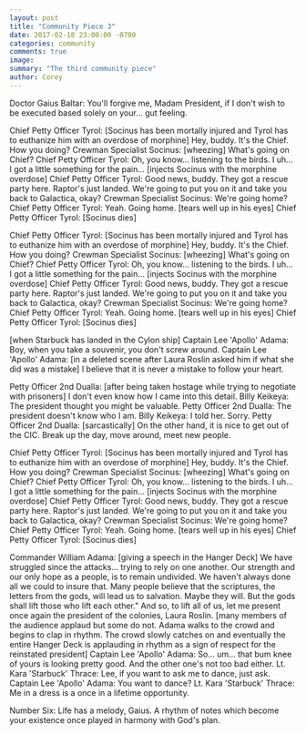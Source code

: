 ```yaml
---
layout: post
title: "Community Piece 3"
date: 2017-02-18 23:00:00 -0700
categories: community
comments: true
image: 
summary: "The third community piece"
author: Corey
---
```


Doctor Gaius Baltar: You'll forgive me, Madam President, if I don't wish to be executed based solely on your... gut feeling.

Chief Petty Officer Tyrol: [Socinus has been mortally injured and Tyrol has to euthanize him with an overdose of morphine] Hey, buddy. It's the Chief. How you doing?  Crewman Specialist Socinus: [wheezing] What's going on Chief?  Chief Petty Officer Tyrol: Oh, you know... listening to the birds. I uh... I got a little something for the pain...  [injects Socinus with the morphine overdose]  Chief Petty Officer Tyrol: Good news, buddy. They got a rescue party here. Raptor's just landed. We're going to put you on it and take you back to Galactica, okay?  Crewman Specialist Socinus: We're going home?  Chief Petty Officer Tyrol: Yeah. Going home.  [tears well up in his eyes]  Chief Petty Officer Tyrol: [Socinus dies]

Chief Petty Officer Tyrol: [Socinus has been mortally injured and Tyrol has to euthanize him with an overdose of morphine] Hey, buddy. It's the Chief. How you doing?  Crewman Specialist Socinus: [wheezing] What's going on Chief?  Chief Petty Officer Tyrol: Oh, you know... listening to the birds. I uh... I got a little something for the pain...  [injects Socinus with the morphine overdose]  Chief Petty Officer Tyrol: Good news, buddy. They got a rescue party here. Raptor's just landed. We're going to put you on it and take you back to Galactica, okay?  Crewman Specialist Socinus: We're going home?  Chief Petty Officer Tyrol: Yeah. Going home.  [tears well up in his eyes]  Chief Petty Officer Tyrol: [Socinus dies]

[when Starbuck has landed in the Cylon ship]  Captain Lee 'Apollo' Adama: Boy, when you take a souvenir, you don't screw around.
Captain Lee 'Apollo' Adama: [in a deleted scene after Laura Roslin asked him if what she did was a mistake] I believe that it is never a mistake to follow your heart.

Petty Officer 2nd Dualla: [after being taken hostage while trying to negotiate with prisoners] I don't even know how I came into this detail.  Billy Keikeya: The president thought you might be valuable.  Petty Officer 2nd Dualla: The president doesn't know who I am.  Billy Keikeya: I told her. Sorry.  Petty Officer 2nd Dualla: [sarcastically] On the other hand, it is nice to get out of the CIC. Break up the day, move around, meet new people.

Chief Petty Officer Tyrol: [Socinus has been mortally injured and Tyrol has to euthanize him with an overdose of morphine] Hey, buddy. It's the Chief. How you doing?  Crewman Specialist Socinus: [wheezing] What's going on Chief?  Chief Petty Officer Tyrol: Oh, you know... listening to the birds. I uh... I got a little something for the pain...  [injects Socinus with the morphine overdose]  Chief Petty Officer Tyrol: Good news, buddy. They got a rescue party here. Raptor's just landed. We're going to put you on it and take you back to Galactica, okay?  Crewman Specialist Socinus: We're going home?  Chief Petty Officer Tyrol: Yeah. Going home.  [tears well up in his eyes]  Chief Petty Officer Tyrol: [Socinus dies]

Commander William Adama: [giving a speech in the Hanger Deck] We have struggled since the attacks... trying to rely on one another. Our strength and our only hope as a people, is to remain undivided. We haven't always done all we could to insure that. Many people believe that the scriptures, the letters from the gods, will lead us to salvation. Maybe they will. But the gods shall lift those who lift each other." And so, to lift all of us, let me present once again the president of the colonies, Laura Roslin.  [many members of the audience applaud but some do not. Adama walks to the crowd and begins to clap in rhythm. The crowd slowly catches on and eventually the entire Hanger Deck is applauding in rhythm as a sign of respect for the reinstated president]
Captain Lee 'Apollo' Adama: So... um... that bum knee of yours is looking pretty good. And the other one's not too bad either.  Lt. Kara 'Starbuck' Thrace: Lee, if you want to ask me to dance, just ask.  Captain Lee 'Apollo' Adama: You want to dance?  Lt. Kara 'Starbuck' Thrace: Me in a dress is a once in a lifetime opportunity.

Number Six: Life has a melody, Gaius. A rhythm of notes which become your existence once played in harmony with God's plan.